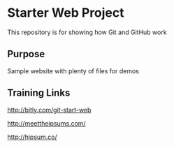 # Starter Web Project

This repository is for showing how Git and GitHub work

## Purpose

Sample website with plenty of files for demos

## Training Links

http://bitly.com/git-start-web<p>
http://meettheipsums.com/<p>
http://hipsum.co/<p>



